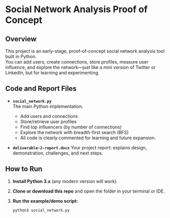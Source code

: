 # Social Network Analysis Proof of Concept

## Overview

This project is an early-stage, proof-of-concept social network analysis tool built in Python.  
You can add users, create connections, store profiles, measure user influence, and explore the network—just like a mini version of Twitter or LinkedIn, but for learning and experimenting.

## Code and Report Files

- **`social_network.py`**  
  The main Python implementation.  
  - Add users and connections
  - Store/retrieve user profiles
  - Find top influencers (by number of connections)
  - Explore the network with breadth-first search (BFS)
  - All code is clearly commented for learning and future expansion.


- **`deliverable-2-report.docx`** 
  Your project report: explains design, demonstration, challenges, and next steps.

## How to Run

1. **Install Python 3.x** (any modern version will work).

2. **Clone or download this repo** and open the folder in your terminal or IDE.

3. **Run the example/demo script:**
   ```sh
   python3 social_network.py
